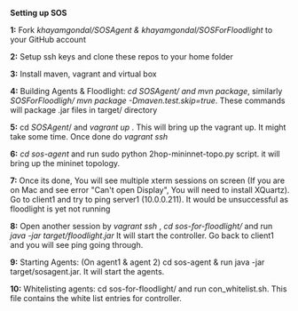 **Setting up SOS** 

**1:** Fork _khayamgondal/SOSAgent & khayamgondal/SOSForFloodlight_ to your GitHub account

**2:** Setup ssh keys and clone these repos to your home folder

**3:** Install maven, vagrant and virtual box

**4:** Building Agents & Floodlight: _cd SOSAgent/ and mvn package_, similarly _SOSForFloodligh/ mvn package -Dmaven.test.skip=true_. These commands will package .jar files in target/ directory

**5:** cd _SOSAgent_/ and _vagrant up_ . This will bring up the vagrant up. It might take some time. Once done do _vagrant ssh_

**6:** _cd sos-agent_ and run sudo python 2hop-mininnet-topo.py script. it will  bring up the mininet topology.

**7:** Once its done, You will see multiple xterm sessions on screen (If you are on Mac and see error "Can't open Display", You will need to install XQuartz). Go to client1 and try to ping server1 (10.0.0.211). It would be unsuccessful as floodlight is yet not running

**8:** Open another session by _vagrant ssh_ , _cd sos-for-floodlight/_ and run _java -jar target/floodlight.jar_ It will start the controller. Go back to client1 and you will see ping going through. 

**9:** Starting Agents: (On agent1 & agent 2) cd sos-agent & run java -jar target/sosagent.jar. It 
will start the agents.

**10:** Whitelisting agents: cd sos-for-floodlight/ and run con_whitelist.sh. 
This file contains the white list entries for controller.


